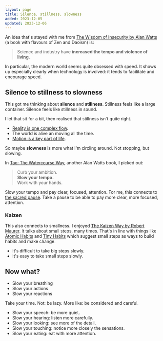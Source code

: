 ```yaml
---
layout: page
title: Silence, stillness, slowness
added: 2023-12-05
updated: 2023-12-06
---
```


An idea that's stayed with me from [The Wisdom of Insecurity by Alan Watts](https://www.goodreads.com/book/show/551520.The_Wisdom_of_Insecurity) (a book with flavours of Zen and Daoism) is:

> Science and industry have **increased the tempo and violence of living**.

In particular, the modern world seems quite obsessed with speed. It shows up especially clearly when technology is involved: it tends to facilitate and encourage speed.

## Silence to stillness to slowness

This got me thinking about **silence** and **stillness**. Stillness feels like a large container. Silence feels like stillness in sound.

I let that sit for a bit, then realised that stillness isn't quite right.

- [Reality is one complex flow](/thinking/big-ideas/).
- The world is alive an moving all the time.
- [Motion is a key part of life](/thinking/all/#motion).

So maybe **slowness** is more what I'm circling around. Not stopping, but slowing.

In [Tao: The Watercourse Way](https://www.goodreads.com/book/show/196329.Tao), another Alan Watts book, I picked out:

> Curb your ambition.<br>**Slow your tempo.**<br>Work with your hands.

Slow your tempo and pay clear, focused, attention. For me, this connects to [the sacred pause](/notes/?s=pause). Take a pause to be able to pay more clear, more focused, attention.

### Kaizen

This also connects to smallness. I enjoyed [The Kaizen Way by Robert Maurer](https://www.goodreads.com/book/show/266621.One_Small_Step_Can_Change_Your_Life). It talks about small steps, many times. That's in line with things like [Atomic Habits](https://jamesclear.com/atomic-habits) and [Tiny Habits](https://tinyhabits.com/) which suggest small steps as ways to build habits and make change.

- It's difficult to take big steps slowly.
- It's easy to take small steps slowly.

## Now what?

- Slow your breathing
- Slow your actions
- Slow your reactions

Take your time. Not: be lazy. More like: be considered and careful.

- Slow your speech: be more quiet.
- Slow your hearing: listen more carefully.
- Slow your looking: see more of the detail.
- Slow your touching: notice more closely the sensations.
- Slow your eating: eat with more attention.
